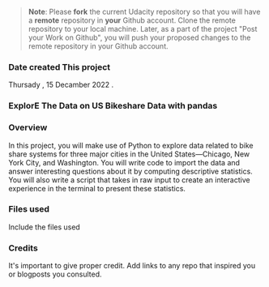 >**Note**: Please **fork** the current Udacity repository so that you will have a **remote** repository in **your** Github account. Clone the remote repository to your local machine. Later, as a part of the project "Post your Work on Github", you will push your proposed changes to the remote repository in your Github account.

### Date created This project
Thursady , 15 Decamber 2022 .

### ExplorE The Data on US Bikeshare Data with pandas

### Overview
In this project, you will make use of Python to explore data related to bike share systems for three major cities in the United States—Chicago, New York City, and Washington. 
You will write code to import the data and answer interesting questions about it by computing descriptive statistics. 
You will also write a script that takes in raw input to create an interactive experience in the terminal to present these statistics.

### Files used
Include the files used

### Credits
It's important to give proper credit. Add links to any repo that inspired you or blogposts you consulted.

